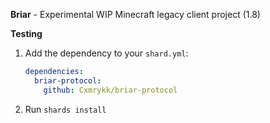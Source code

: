 **Briar** - Experimental WIP Minecraft legacy client project (1.8)

**Testing**

1. Add the dependency to your `shard.yml`:

   ```yaml
   dependencies:
     briar-protocol:
       github: Cxmrykk/briar-protocol
   ```

2. Run `shards install`
